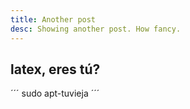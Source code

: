 ```yaml
---
title: Another post
desc: Showing another post. How fancy.
---
```


## latex, eres tú?
´´´  sudo apt-tuvieja 
´´´  
